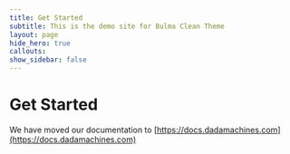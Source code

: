 ```yaml
---
title: Get Started
subtitle: This is the demo site for Bulma Clean Theme
layout: page
hide_hero: true
callouts: 
show_sidebar: false
---
```


# Get Started

We have moved our documentation to [https://docs.dadamachines.com](https://docs.dadamachines.com)
